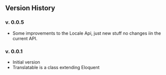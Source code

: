 ## Version History

### v. 0.0.5
* Some improvements to the Locale Api, just new stuff no changes iin the current API.

### v. 0.0.1
* Initial version
* Translatable is a class extending Eloquent
